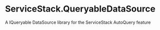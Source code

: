 # ServiceStack.QueryableDataSource
A IQueryable DataSource library for the ServiceStack AutoQuery feature
